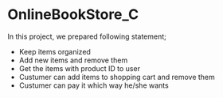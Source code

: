 # OnlineBookStore_C
In this project, we prepared following statement;
- Keep items organized 
- Add new items and remove them
- Get the items with product ID to user
- Custumer can add items to shopping cart and remove them
- Custumer can pay it which way he/she wants

